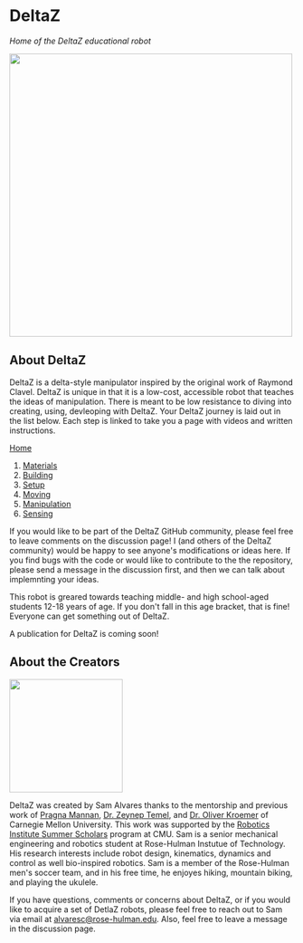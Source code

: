 # DeltaZ
_Home of the DeltaZ educational robot_

<img src="https://github.com/alvaresc/DeltaZ/blob/main/Images/bw_edition.jpg" width="500">

## About DeltaZ
DeltaZ is a delta-style manipulator inspired by the original work of Raymond Clavel. DeltaZ is unique in that it is a low-cost, accessible robot that teaches the ideas of manipulation. There is meant to be low resistance to diving into creating, using, devleoping with DeltaZ. Your DeltaZ journey is laid out in the list below. Each step is linked to take you a page with videos and written instructions. 

[Home](https://github.com/alvaresc/DeltaZ/wiki)
1. [Materials](https://github.com/alvaresc/DeltaZ/wiki/1%29-Materials)
2. [Building](https://github.com/alvaresc/DeltaZ/wiki/2%29-Building)
3. [Setup](https://github.com/alvaresc/DeltaZ/wiki/3%29-Setup)
4. [Moving](https://github.com/alvaresc/DeltaZ/wiki/4%29-Moving)
5. [Manipulation](https://github.com/alvaresc/DeltaZ/wiki/5%29-Manipulation)
6. [Sensing](https://github.com/alvaresc/DeltaZ/wiki/6%29-Sensing)


If you would like to be part of the DeltaZ GitHub community, please feel free to leave comments on the discussion page! I (and others of the DeltaZ community) would be happy to see anyone's modifications or ideas here. If you find bugs with the code or would like to contribute to the the repository, please send a message in the discussion first, and then we can talk about implemnting your ideas. 

This robot is greared towards teaching middle- and high school-aged students 12-18 years of age. If you don't fall in this age bracket, that is fine! Everyone can get something out of DeltaZ. 

A publication for DeltaZ is coming soon! 

## About the Creators
<img src="https://github.com/alvaresc/DeltaZ/blob/main/Images/selfie.jpg" width="200">

DeltaZ was created by Sam Alvares thanks to the mentorship and previous work of [Pragna Mannan](https://www.ri.cmu.edu/ri-people/pragna-mannam/), [Dr. Zeynep Temel](https://www.ri.cmu.edu/ri-faculty/zeynep-temel/), and [Dr. Oliver Kroemer](https://www.ri.cmu.edu/ri-faculty/oliver-kroemer/) of Carnegie Mellon University. This work was supported by the [Robotics Institute Summer Scholars](https://riss.ri.cmu.edu/) program at CMU. Sam is a senior mechanical engineering and robotics student at Rose-Hulman Instutue of Technology. His research interests include robot design, kinematics, dynamics and control as well bio-inspired robotics. Sam is a member of the Rose-Hulman men's soccer team, and in his free time, he enjoyes hiking, mountain biking, and playing the ukulele. 

If you have questions, comments or concerns about DeltaZ, or if you would like to acquire a set of DetlaZ robots, please feel free to reach out to Sam via email at alvaresc@rose-hulman.edu. Also, feel free to leave a message in the discussion page. 


